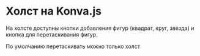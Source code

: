 # Холст на Konva.js

На холсте доступны кнопки добавления фигур (квадрат, круг, звезда) и кнопка для перетаскивания фигур.

По умолчанию перетаскивать можно только холст
